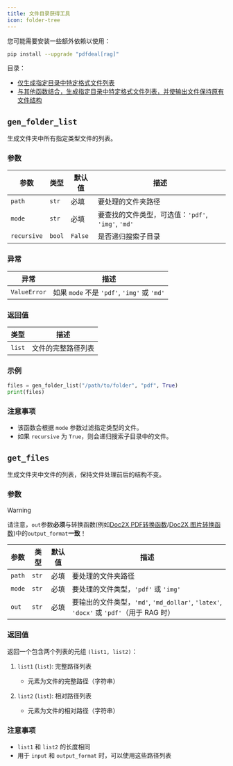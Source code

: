 ```yaml
---
title: 文件目录获得工具
icon: folder-tree
---
```

您可能需要安装一些额外依赖以使用：

```bash
pip install --upgrade "pdfdeal[rag]"
```

目录：
- [仅生成指定目录中特定格式文件列表](#gen-folder-list)
- [与其他函数结合，生成指定目录中特定格式文件列表，并使输出文件保持原有文件结构](#get-files)

## `gen_folder_list`

生成文件夹中所有指定类型文件的列表。

### 参数

| 参数 | 类型 | 默认值 | 描述 |
|------|------|----------|--------|
| `path` | `str` | 必填 | 要处理的文件夹路径 |
| `mode` | `str` | 必填 | 要查找的文件类型，可选值：`'pdf'`, `'img'`, `'md'` |
| `recursive` | `bool` | `False` | 是否递归搜索子目录 |

### 异常

| 异常 | 描述 |
|------|--------|
| `ValueError` | 如果 `mode` 不是 `'pdf'`, `'img'` 或 `'md'` |

### 返回值

| 类型 | 描述 |
|------|--------|
| `list` | 文件的完整路径列表 |

### 示例

```python
files = gen_folder_list("/path/to/folder", "pdf", True)
print(files)
```

### 注意事项

- 该函数会根据 `mode` 参数过滤指定类型的文件。
- 如果 `recursive` 为 `True`，则会递归搜索子目录中的文件。


## `get_files`

生成文件夹中文件的列表，保持文件处理前后的结构不变。

### 参数

> [!warning]
> 请注意，`out`参数**必须**与转换函数(例如[Doc2X PDF转换函数](../Doc2X/2.md)/[Doc2X 图片转换函数](../Doc2X/1.md))中的`output_format`**一致**！

| 参数 | 类型 | 默认值 | 描述 |
|------|------|----------|--------|
| `path` | `str` | 必填 | 要处理的文件夹路径 |
| `mode` | `str` | 必填 | 要处理的文件类型，`'pdf'` 或 `'img'` |
| `out` | `str` | 必填 | 要输出的文件类型，`'md'`, `'md_dollar'`, `'latex'`, `'docx'` 或 `'pdf'`（用于 RAG 时） |

### 返回值

返回一个包含两个列表的元组 `(list1, list2)`：

1. `list1` (`list`): 完整路径列表
   - 元素为文件的完整路径（字符串）

2. `list2` (`list`): 相对路径列表
   - 元素为文件的相对路径（字符串）

### 注意事项

- `list1` 和 `list2` 的长度相同
- 用于 `input` 和 `output_format` 时，可以使用这些路径列表